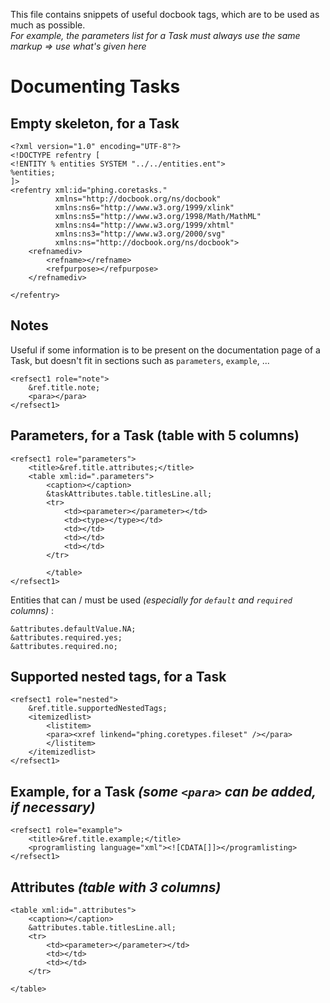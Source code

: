 This file contains snippets of useful docbook tags, which are to be used as much as possible.
<br>*For example, the parameters list for a Task must always use the same markup => use what's given here*


# Documenting Tasks #


## Empty skeleton, for a Task ##

    <?xml version="1.0" encoding="UTF-8"?>
    <!DOCTYPE refentry [
    <!ENTITY % entities SYSTEM "../../entities.ent">
    %entities;
    ]>
    <refentry xml:id="phing.coretasks."
              xmlns="http://docbook.org/ns/docbook"
              xmlns:ns6="http://www.w3.org/1999/xlink"
              xmlns:ns5="http://www.w3.org/1998/Math/MathML"
              xmlns:ns4="http://www.w3.org/1999/xhtml"
              xmlns:ns3="http://www.w3.org/2000/svg"
              xmlns:ns="http://docbook.org/ns/docbook">
        <refnamediv>
            <refname></refname>
            <refpurpose></refpurpose>
        </refnamediv>

    </refentry>



## Notes ##

Useful if some information is to be present on the documentation page of a Task, but doesn't fit in sections
such as `parameters`, `example`, ...

    <refsect1 role="note">
        &ref.title.note;
        <para></para>
    </refsect1>



## Parameters, for a Task (table with 5 columns) ##

    <refsect1 role="parameters">
        <title>&ref.title.attributes;</title>
        <table xml:id=".parameters">
            <caption></caption>
            &taskAttributes.table.titlesLine.all;
            <tr>
                <td><parameter></parameter></td>
                <td><type></type></td>
                <td></td>
                <td></td>
                <td></td>
            </tr>

            </table>
    </refsect1>

Entities that can / must be used *(especially for `default` and `required` columns)* :

    &attributes.defaultValue.NA;
    &attributes.required.yes;
    &attributes.required.no;



## Supported nested tags, for a Task ##

    <refsect1 role="nested">
        &ref.title.supportedNestedTags;
        <itemizedlist>
            <listitem>
            <para><xref linkend="phing.coretypes.fileset" /></para>
            </listitem>
        </itemizedlist>
    </refsect1>



## Example, for a Task *(some `<para>` can be added, if necessary)* ##

    <refsect1 role="example">
        <title>&ref.title.example;</title>
        <programlisting language="xml"><![CDATA[]]></programlisting>
    </refsect1>



## Attributes *(table with 3 columns)* ##

    <table xml:id=".attributes">
        <caption></caption>
        &attributes.table.titlesLine.all;
        <tr>
            <td><parameter></parameter></td>
            <td></td>
            <td></td>
        </tr>

    </table>



